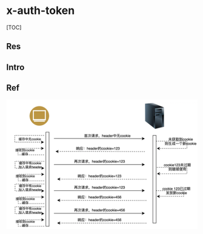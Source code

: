 # x-auth-token

[TOC]



## Res


## Intro


## Ref
[x-auth-token]: https://www.kancloud.cn/yunzhiclub/angularguide/2189206

![](../../../../../../Assets/Pics/Screenshot%202023-06-05%20at%209.59.01%20AM.png)


[Edusoho之X-Auth-Token]: https://www.cnblogs.com/youcong/p/11143890.html